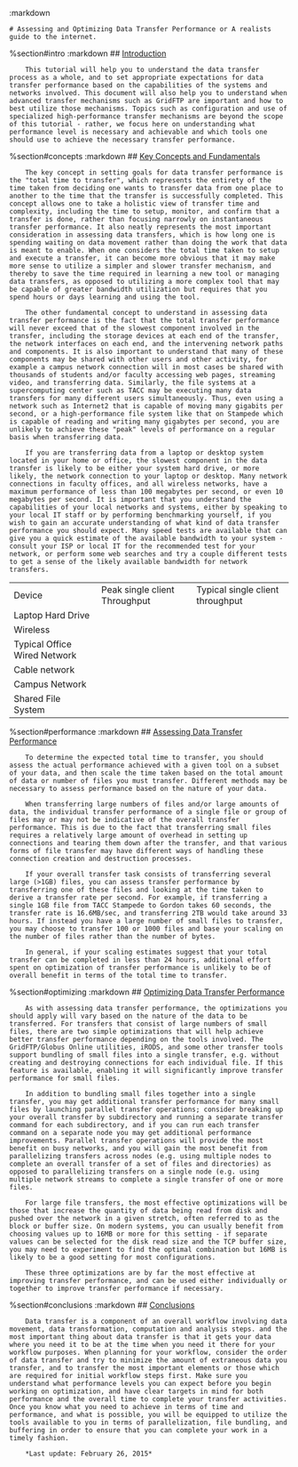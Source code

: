 :markdown

	# Assessing and Optimizing Data Transfer Performance or A realists guide to the internet.

%section#intro
	:markdown
		## [Introduction](#intro)

		This tutorial will help you to understand the data transfer process as a whole, and to set appropriate expectations for data transfer performance based on the capabilities of the systems and networks involved. This document will also help you to understand when advanced transfer mechanisms such as GridFTP are important and how to best utilize those mechanisms. Topics such as configuration and use of specialized high-performance transfer mechanisms are beyond the scope of this tutorial - rather, we focus here on understanding what performance level is necessary and achievable and which tools one should use to achieve the necessary transfer performance.

%section#concepts
	:markdown
		## [Key Concepts and Fundamentals](#concepts)

		The key concept in setting goals for data transfer performance is the "total time to transfer", which represents the entirety of the time taken from deciding one wants to transfer data from one place to another to the time that the transfer is successfully completed. This concept allows one to take a holistic view of transfer time and complexity, including the time to setup, monitor, and confirm that a transfer is done, rather than focusing narrowly on instantaneous transfer performance. It also neatly represents the most important consideration in assessing data transfers, which is how long one is spending waiting on data movement rather than doing the work that data is meant to enable. When one considers the total time taken to setup and execute a transfer, it can become more obvious that it may make more sense to utilize a simpler and slower transfer mechanism, and thereby to save the time required in learning a new tool or managing data transfers, as opposed to utilizing a more complex tool that may be capable of greater bandwidth utilization but requires that you spend hours or days learning and using the tool.

		The other fundamental concept to understand in assessing data transfer performance is the fact that the total transfer performance will never exceed that of the slowest component involved in the transfer, including the storage devices at each end of the transfer, the network interfaces on each end, and the intervening network paths and components. It is also important to understand that many of these components may be shared with other users and other activity, for example a campus network connection will in most cases be shared with thousands of students and/or faculty accessing web pages, streaming video, and transferring data. Similarly, the file systems at a supercomputing center such as TACC may be executing many data transfers for many different users simultaneously. Thus, even using a network such as Internet2 that is capable of moving many gigabits per second, or a high-performance file system like that on Stampede which is capable of reading and writing many gigabytes per second, you are unlikely to achieve these "peak" levels of performance on a regular basis when transferring data.

		If you are transferring data from a laptop or desktop system located in your home or office, the slowest component in the data transfer is likely to be either your system hard drive, or more likely, the network connection to your laptop or desktop. Many network connections in faculty offices, and all wireless networks, have a maximum performance of less than 100 megabytes per second, or even 10 megabytes per second. It is important that you understand the capabilities of your local networks and systems, either by speaking to your local IT staff or by performing benchmarking yourself, if you wish to gain an accurate understanding of what kind of data transfer performance you should expect. Many speed tests are available that can give you a quick estimate of the available bandwidth to your system - consult your ISP or local IT for the recommended test for your network, or perform some web searches and try a couple different tests to get a sense of the likely available bandwidth for network transfers.


<table><tbody><tr><td>Device
</td><td>Peak single client Throughput
</td><td>Typical single client throughput
</td></tr><tr><td>Laptop Hard Drive
</td><td>  
</td><td>  
</td></tr><tr><td>Wireless 
</td><td>  
</td><td>  
</td></tr><tr><td>Typical Office Wired Network
</td><td>  
</td><td>  
</td></tr><tr><td>Cable network
</td><td>  
</td><td>  
</td></tr><tr><td>Campus Network
</td><td>  
</td><td>  
</td></tr><tr><td>Shared File System
</td><td>  
</td><td>  
</td></tr></tbody></table>

%section#performance
	:markdown
		## [Assessing Data Transfer Performance](#performance)

		To determine the expected total time to transfer, you should assess the actual performance achieved with a given tool on a subset of your data, and then scale the time taken based on the total amount of data or number of files you must transfer. Different methods may be necessary to assess performance based on the nature of your data.

		When transferring large numbers of files and/or large amounts of data, the individual transfer performance of a single file or group of files may or may not be indicative of the overall transfer performance. This is due to the fact that transferring small files requires a relatively large amount of overhead in setting up connections and tearing them down after the transfer, and that various forms of file transfer may have different ways of handling these connection creation and destruction processes. 

		If your overall transfer task consists of transferring several large (>1GB) files, you can assess transfer performance by transferring one of these files and looking at the time taken to derive a transfer rate per second. For example, if transferring a single 1GB file from TACC Stampede to Gordon takes 60 seconds, the transfer rate is 16.6MB/sec, and transferring 2TB would take around 33 hours. If instead you have a large number of small files to transfer, you may choose to transfer 100 or 1000 files and base your scaling on the number of files rather than the number of bytes. 

		In general, if your scaling estimates suggest that your total transfer can be completed in less than 24 hours, additional effort spent on optimization of transfer performance is unlikely to be of overall benefit in terms of the total time to transfer.

%section#optimizing
	:markdown
		## [Optimizing Data Transfer Performance](#optimizing)

		As with assessing data transfer performance, the optimizations you should apply will vary based on the nature of the data to be transferred. For transfers that consist of large numbers of small files, there are two simple optimizations that will help achieve better transfer performance depending on the tools involved. The GridFTP/Globus Online utilities, iRODS, and some other transfer tools support bundling of small files into a single transfer, e.g. without creating and destroying connections for each individual file. If this feature is available, enabling it will significantly improve transfer performance for small files.

		In addition to bundling small files together into a single transfer, you may get additional transfer performance for many small files by launching parallel transfer operations; consider breaking up your overall transfer by subdirectory and running a separate transfer command for each subdirectory, and if you can run each transfer command on a separate node you may get additional performance improvements. Parallel transfer operations will provide the most benefit on busy networks, and you will gain the most benefit from parallelizing transfers across nodes (e.g. using multiple nodes to complete an overall transfer of a set of files and directories) as opposed to parallelizing transfers on a single node (e.g. using multiple network streams to complete a single transfer of one or more files.

		For large file transfers, the most effective optimizations will be those that increase the quantity of data being read from disk and pushed over the network in a given stretch, often referred to as the block or buffer size. On modern systems, you can usually benefit from choosing values up to 16MB or more for this setting - if separate values can be selected for the disk read size and the TCP buffer size, you may need to experiment to find the optimal combination but 16MB is likely to be a good setting for most configurations.

		These three optimizations are by far the most effective at improving transfer performance, and can be used either individually or together to improve transfer performance if necessary. 

%section#conclusions
	:markdown
		## [Conclusions](#conclusions)

		Data transfer is a component of an overall workflow involving data movement, data transformation, computation and analysis steps. and the most important thing about data transfer is that it gets your data where you need it to be at the time when you need it there for your workflow purposes. When planning for your workflow, consider the order of data transfer and try to minimize the amount of extraneous data you transfer, and to transfer the most important elements or those which are required for initial workflow steps first. Make sure you understand what performance levels you can expect before you begin working on optimization, and have clear targets in mind for both performance and the overall time to complete your transfer activities. Once you know what you need to achieve in terms of time and performance, and what is possible, you will be equipped to utilize the tools available to you in terms of parallelization, file bundling, and buffering in order to ensure that you can complete your work in a timely fashion.

		*Last update: February 26, 2015*
